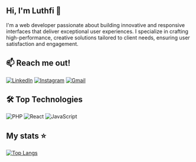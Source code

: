 ## Hi, I'm Luthfi 👋

I'm a web developer passionate about building innovative and responsive interfaces that deliver exceptional user experiences. I specialize in crafting high-performance, creative solutions tailored to client needs, ensuring user satisfaction and engagement.

## 📫 Reach me out!  

[![LinkedIn](https://img.shields.io/badge/LinkedIn-blue?style=flat-square&logo=linkedin&logoColor=white)](https://linkedin.com/in/muhammadluthfialghifari)
[![Instagram](https://img.shields.io/badge/Instagram-E4405F?style=flat-square&logo=instagram&logoColor=white)](https://instagram.com/thfool)
[![Gmail](https://img.shields.io/badge/Gmail-D14836?style=flat-square&logo=gmail&logoColor=white)](mailto:vicluthfi123@gmail.com)

## 🛠️ Top Technologies

![PHP](https://img.shields.io/badge/PHP-777BB4?style=for-the-badge&logo=php&logoColor=white)
![React](https://camo.githubusercontent.com/93289d2a610dff26d6a94cd34aa1bcbc733bcb0bd5eed75e6e4190fa931c8e62/68747470733a2f2f696d672e736869656c64732e696f2f62616467652f2d52656163742d3631444246423f7374796c653d666f722d7468652d6261646765266c6162656c436f6c6f723d626c61636b266c6f676f3d7265616374266c6f676f436f6c6f723d363144424642)
![JavaScript](https://camo.githubusercontent.com/6e70d54a379bf68f4fc73316891e9fae7f2f0ec245131533e2b39516d7cfd88d/68747470733a2f2f696d672e736869656c64732e696f2f62616467652f2d4a6176617363726970742d4630444234463f7374796c653d666f722d7468652d6261646765266c6162656c436f6c6f723d626c61636b266c6f676f3d6a617661736372697074266c6f676f436f6c6f723d463044423446)


## My stats ⭐
[![Top Langs](https://github-readme-stats.vercel.app/api/top-langs/?username=vicluthfi&layout=pie&theme=radical)](https://github.com/vicluthfi)



<!--
**vicluthfi/vicluthfi** is a ✨ _special_ ✨ repository because its `README.md` (this file) appears on your GitHub profile.

Here are some ideas to get you started:

- 🔭 I’m currently working on ...
- 🌱 I’m currently learning ...
- 👯 I’m looking to collaborate on ...
- 🤔 I’m looking for help with ...
- 💬 Ask me about ...
- 📫 How to reach me: ...
- 😄 Pronouns: ...
- ⚡ Fun fact: ...
[![Anurag's GitHub stats](https://github-readme-stats.vercel.app/api?username=vicluthfi)](https://github.com/anuraghazra/github-readme-stats)

-->
